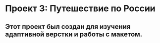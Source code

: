 # Проект 3: Путешествие по России

## Этот проект был создан для изучения адаптивной верстки и работы с макетом. 
